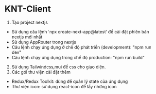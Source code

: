 # KNT-Client
1. Tạo project nextjs
- Sử dụng câu lệnh 'npx create-next-app@latest' để cài đặt phiên bản nextjs mới nhất
- Sử dụng AppRouter trong nextjs
- Câu lệnh chạy ứng dụng ở chế độ phát triển (development): "npm run dev"
- Câu lệnh chạy ứng dụng trong chế độ production: "npm run build"
2. Sử dụng Tailwindcss,mui để css cho giao diện.
3. Các gói thư viện cài đặt thêm
- Redux/Redux Toolkit: dùng để quản lý state của ứng dụng
- Thư viện icon: sử dụng react-icon để lấy những icon 
